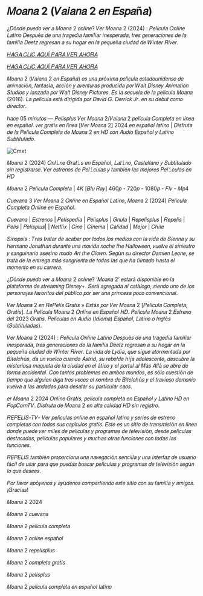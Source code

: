 # 𝑀𝑜𝑎𝑛𝑎 2 (𝑉𝑎𝑖𝑎𝑛𝑎 2 𝑒𝑛 𝐸𝑠𝑝𝑎ñ𝑎)
¿𝐷ó𝑛𝑑𝑒 𝑝𝑢𝑒𝑑𝑜 𝑣𝑒𝑟 𝑎 𝑀𝑜𝑎𝑛𝑎 2 𝑜𝑛𝑙𝑖𝑛𝑒? 𝑉𝑒𝑟 𝑀𝑜𝑎𝑛𝑎 2 (2024) : 𝑃𝑒𝑙𝑖𝑐𝑢𝑙𝑎 𝑂𝑛𝑙𝑖𝑛𝑒 𝐿𝑎𝑡𝑖𝑛𝑜 𝐷𝑒𝑠𝑝𝑢é𝑠 𝑑𝑒 𝑢𝑛𝑎 𝑡𝑟𝑎𝑔𝑒𝑑𝑖𝑎 𝑓𝑎𝑚𝑖𝑙𝑖𝑎𝑟 𝑖𝑛𝑒𝑠𝑝𝑒𝑟𝑎𝑑𝑎, 𝑡𝑟𝑒𝑠 𝑔𝑒𝑛𝑒𝑟𝑎𝑐𝑖𝑜𝑛𝑒𝑠 𝑑𝑒 𝑙𝑎 𝑓𝑎𝑚𝑖𝑙𝑖𝑎 𝐷𝑒𝑒𝑡𝑧 𝑟𝑒𝑔𝑟𝑒𝑠𝑎𝑛 𝑎 𝑠𝑢 ℎ𝑜𝑔𝑎𝑟 𝑒𝑛 𝑙𝑎 𝑝𝑒𝑞𝑢𝑒ñ𝑎 𝑐𝑖𝑢𝑑𝑎𝑑 𝑑𝑒 𝑊𝑖𝑛𝑡𝑒𝑟 𝑅𝑖𝑣𝑒𝑟.

[𝐻𝐴𝐺𝐴 𝐶𝐿𝐼𝐶 𝐴𝑄𝑈Í 𝑃𝐴𝑅𝐴 𝑉𝐸𝑅 𝐴𝐻𝑂𝑅𝐴](https://bit.ly/3OvWpZg)

[𝐻𝐴𝐺𝐴 𝐶𝐿𝐼𝐶 𝐴𝑄𝑈Í 𝑃𝐴𝑅𝐴 𝑉𝐸𝑅 𝐴𝐻𝑂𝑅𝐴](https://bit.ly/3OvWpZg)

𝑀𝑜𝑎𝑛𝑎 2 (𝑉𝑎𝑖𝑎𝑛𝑎 2 𝑒𝑛 𝐸𝑠𝑝𝑎ñ𝑎) 𝑒𝑠 𝑢𝑛𝑎 𝑝𝑟ó𝑥𝑖𝑚𝑎 𝑝𝑒𝑙í𝑐𝑢𝑙𝑎 𝑒𝑠𝑡𝑎𝑑𝑜𝑢𝑛𝑖𝑑𝑒𝑛𝑠𝑒 𝑑𝑒 𝑎𝑛𝑖𝑚𝑎𝑐𝑖ó𝑛, 𝑓𝑎𝑛𝑡𝑎𝑠í𝑎, 𝑎𝑐𝑐𝑖ó𝑛 𝑦 𝑎𝑣𝑒𝑛𝑡𝑢𝑟𝑎𝑠 𝑝𝑟𝑜𝑑𝑢𝑐𝑖𝑑𝑎 𝑝𝑜𝑟 𝑊𝑎𝑙𝑡 𝐷𝑖𝑠𝑛𝑒𝑦 𝐴𝑛𝑖𝑚𝑎𝑡𝑖𝑜𝑛 𝑆𝑡𝑢𝑑𝑖𝑜𝑠 𝑦 𝑙𝑎𝑛𝑧𝑎𝑑𝑎 𝑝𝑜𝑟 𝑊𝑎𝑙𝑡 𝐷𝑖𝑠𝑛𝑒𝑦 𝑃𝑖𝑐𝑡𝑢𝑟𝑒𝑠. 𝐸𝑠 𝑙𝑎 𝑠𝑒𝑐𝑢𝑒𝑙𝑎 𝑑𝑒 𝑙𝑎 𝑝𝑒𝑙í𝑐𝑢𝑙𝑎 𝑀𝑜𝑎𝑛𝑎 (2016). 𝐿𝑎 𝑝𝑒𝑙í𝑐𝑢𝑙𝑎 𝑒𝑠𝑡á 𝑑𝑖𝑟𝑖𝑔𝑖𝑑𝑎 𝑝𝑜𝑟 𝐷𝑎𝑣𝑖𝑑 𝐺. 𝐷𝑒𝑟𝑟𝑖𝑐𝑘 𝐽𝑟. 𝑒𝑛 𝑠𝑢 𝑑𝑒𝑏𝑢𝑡 𝑐𝑜𝑚𝑜 𝑑𝑖𝑟𝑒𝑐𝑡𝑜𝑟.

ℎ𝑎𝑐𝑒 05 𝑚𝑖𝑛𝑢𝑡𝑜𝑠 — 𝑃𝑒𝑙𝑖𝑠𝑝𝑙𝑢𝑠 𝑉𝑒𝑟 𝑀𝑜𝑎𝑛𝑎 2/𝑉𝑎𝑖𝑎𝑛𝑎 2 𝑝𝑒𝑙í𝑐𝑢𝑙𝑎 𝐶𝑜𝑚𝑝𝑙𝑒𝑡𝑎 𝑒𝑛 𝑙𝑖𝑛𝑒𝑎 𝑒𝑛 𝑒𝑠𝑝𝑎ñ𝑜𝑙. 𝑣𝑒𝑟 𝑔𝑟𝑎𝑡𝑖𝑠 𝑒𝑛 𝑙í𝑛𝑒𝑎 [𝑉𝑒𝑟 𝑀𝑜𝑎𝑛𝑎 2] 2024 𝑒𝑛 𝑒𝑠𝑝𝑎ñ𝑜𝑙 𝑙𝑎𝑡𝑖𝑛𝑜 | 𝐷𝑖𝑠𝑓𝑟𝑢𝑡𝑎 𝑑𝑒 𝑙𝑎 𝑃𝑒𝑙í𝑐𝑢𝑙𝑎 𝐶𝑜𝑚𝑝𝑙𝑒𝑡𝑎 𝑑𝑒 𝑀𝑜𝑎𝑛𝑎 2 𝑒𝑛 𝐻𝐷 𝑐𝑜𝑛 𝐴𝑢𝑑𝑖𝑜 𝐸𝑠𝑝𝑎ñ𝑜𝑙 𝑦 𝐿𝑎𝑡𝑖𝑛𝑜 𝑆𝑢𝑏𝑡𝑖𝑡𝑢𝑙𝑎𝑑𝑜.

![Cmxt](https://github.com/user-attachments/assets/cb6d5929-8b1a-4248-8607-c86073216ab7)


𝑀𝑜𝑎𝑛𝑎 2 (2024) 𝑂𝑛𝑙𝚒𝑛𝑒 𝐺𝑟𝑎𝑡𝚒𝑠 𝑒𝑛 𝐸𝑠𝑝𝑎ñ𝑜𝑙, 𝐿𝑎𝑡𝚒𝑛𝑜, 𝐶𝑎𝑠𝑡𝑒𝑙𝑙𝑎𝑛𝑜 𝑦 𝑆𝑢𝑏𝑡𝑖𝑡𝑢𝑙𝑎𝑑𝑜 𝑠𝑖𝑛 𝑟𝑒𝑔𝑖𝑠𝑡𝑟𝑎𝑟𝑠𝑒. 𝑉𝑒𝑟 𝑒𝑠𝑡𝑟𝑒𝑛𝑜𝑠 𝑑𝑒 𝑃𝑒𝑙𝚒𝑐𝑢𝑙𝑎𝑠 𝑦 𝑡𝑎𝑚𝑏𝑖é𝑛 𝑙𝑎𝑠 𝑚𝑒𝑗𝑜𝑟𝑒𝑠 𝑃𝑒𝑙𝚒𝑐𝑢𝑙𝑎𝑠 𝑒𝑛 𝐻𝐷

𝑀𝑜𝑎𝑛𝑎 2 𝑃𝑒𝑙𝑖𝑐𝑢𝑙𝑎 𝐶𝑜𝑚𝑝𝑙𝑒𝑡𝑎 | 4𝐾 [𝐵𝑙𝑢 𝑅𝑎𝑦] 460𝑝 - 720𝑝 - 1080𝑝 - 𝐹𝑙𝑣 - 𝑀𝑝4

𝐶𝑢𝑒𝑣𝑎𝑛𝑎 3 𝑉𝑒𝑟 𝑀𝑜𝑎𝑛𝑎 2 𝑂𝑛𝑙𝑖𝑛𝑒 𝑒𝑛 𝐸𝑠𝑝𝑎ñ𝑜𝑙 𝐿𝑎𝑡𝑖𝑛𝑜, 𝑀𝑜𝑎𝑛𝑎 2 (2024) 𝑃𝑒𝑙í𝑐𝑢𝑙𝑎 𝐶𝑜𝑚𝑝𝑙𝑒𝑡𝑎 𝑂𝑛𝑙𝑖𝑛𝑒 𝑒𝑛 𝐸𝑠𝑝𝑎ñ𝑜𝑙.

𝐶𝑢𝑒𝑣𝑎𝑛𝑎 | 𝐸𝑠𝑡𝑟𝑒𝑛𝑜𝑠 | 𝑃𝑒𝑙𝑖𝑠𝑝𝑒𝑑𝑖𝑎 | 𝑃𝑒𝑙𝑖𝑠𝑝𝑙𝑢𝑠 | 𝐺𝑛𝑢𝑙𝑎 | 𝑅𝑒𝑝𝑒𝑙𝑖𝑠𝑝𝑙𝑢𝑠 | 𝑅𝑒𝑝𝑒𝑙𝑖𝑠 | 𝑃𝑒𝑙𝑖𝑠 | 𝑃𝑒𝑙𝑖𝑠𝑝𝑙𝑢𝑠| | 𝑁𝑒𝑡𝑓𝑙𝑖𝑥 | 𝐶𝑖𝑛𝑒 | 𝐶𝑖𝑛𝑒𝑚𝑎 | 𝐶𝑎𝑙𝑖𝑑𝑎𝑑 | 𝑀𝑒𝑗𝑜𝑟 | 𝐶ℎ𝑖𝑙𝑒

𝑆𝑖𝑛𝑜𝑝𝑠𝑖𝑠 : 𝑇𝑟𝑎𝑠 𝑡𝑟𝑎𝑡𝑎𝑟 𝑑𝑒 𝑎𝑐𝑎𝑏𝑎𝑟 𝑝𝑜𝑟 𝑡𝑜𝑑𝑜𝑠 𝑙𝑜𝑠 𝑚𝑒𝑑𝑖𝑜𝑠 𝑐𝑜𝑛 𝑙𝑎 𝑣𝑖𝑑𝑎 𝑑𝑒 𝑆𝑖𝑒𝑛𝑛𝑎 𝑦 𝑠𝑢 ℎ𝑒𝑟𝑚𝑎𝑛𝑜 𝐽𝑜𝑛𝑎𝑡ℎ𝑎𝑛 𝑑𝑢𝑟𝑎𝑛𝑡𝑒 𝑢𝑛𝑎 𝑚𝑜𝑣𝑖𝑑𝑎 𝑛𝑜𝑐ℎ𝑒 𝑡ℎ𝑒 𝐻𝑎𝑙𝑙𝑜𝑤𝑒𝑒𝑛, 𝑣𝑢𝑒𝑙𝑣𝑒 𝑒𝑙 𝑠𝑖𝑛𝑖𝑒𝑠𝑡𝑟𝑜 𝑦 𝑠𝑎𝑛𝑔𝑢𝑖𝑛𝑎𝑟𝑖𝑜 𝑎𝑠𝑒𝑠𝑖𝑛𝑜 𝑚𝑢𝑑𝑜 𝐴𝑟𝑡 𝑡ℎ𝑒 𝐶𝑙𝑜𝑤𝑛. 𝑆𝑒𝑔ú𝑛 𝑠𝑢 𝑑𝑖𝑟𝑒𝑐𝑡𝑜𝑟 𝐷𝑎𝑚𝑖𝑒𝑛 𝐿𝑒𝑜𝑛𝑒, 𝑠𝑒 𝑡𝑟𝑎𝑡𝑎 𝑑𝑒 𝑙𝑎 𝑒𝑛𝑡𝑟𝑒𝑔𝑎 𝑚á𝑠 𝑠𝑎𝑛𝑔𝑟𝑖𝑒𝑛𝑡𝑎 𝑑𝑒 𝑡𝑜𝑑𝑎𝑠 𝑙𝑎𝑠 𝑞𝑢𝑒 ℎ𝑎 𝑓𝑖𝑙𝑚𝑎𝑑𝑜 ℎ𝑎𝑠𝑡𝑎 𝑒𝑙 𝑚𝑜𝑚𝑒𝑛𝑡𝑜 𝑒𝑛 𝑠𝑢 𝑐𝑎𝑟𝑟𝑒𝑟𝑎.

¿𝐷ó𝑛𝑑𝑒 𝑝𝑢𝑒𝑑𝑜 𝑣𝑒𝑟 𝑎 𝑀𝑜𝑎𝑛𝑎 2 𝑜𝑛𝑙𝑖𝑛𝑒? ‘𝑀𝑜𝑎𝑛𝑎 2‘ 𝑒𝑠𝑡𝑎𝑟á 𝑑𝑖𝑠𝑝𝑜𝑛𝑖𝑏𝑙𝑒 𝑒𝑛 𝑙𝑎 𝑝𝑙𝑎𝑡𝑎𝑓𝑜𝑟𝑚𝑎 𝑑𝑒 𝑠𝑡𝑟𝑒𝑎𝑚𝑖𝑛𝑔 𝐷𝑖𝑠𝑛𝑒𝑦+. 𝑆𝑒𝑟á 𝑎𝑔𝑟𝑒𝑔𝑎𝑑𝑎 𝑎𝑙 𝑐𝑎𝑡á𝑙𝑜𝑔𝑜, 𝑠𝑖𝑒𝑛𝑑𝑜 𝑢𝑛𝑜 𝑑𝑒 𝑙𝑜𝑠 𝑝𝑒𝑟𝑠𝑜𝑛𝑎𝑗𝑒𝑠 𝑓𝑎𝑣𝑜𝑟𝑖𝑡𝑜𝑠 𝑑𝑒𝑙 𝑝ú𝑏𝑙𝑖𝑐𝑜 𝑝𝑜𝑟 𝑠𝑒𝑟 𝑢𝑛𝑎 𝑝𝑟𝑖𝑛𝑐𝑒𝑠𝑎 𝑝𝑜𝑐𝑜 𝑐𝑜𝑛𝑣𝑒𝑛𝑐𝑖𝑜𝑛𝑎𝑙.

𝑉𝑒𝑟 𝑀𝑜𝑎𝑛𝑎 2 𝑒𝑛 𝑅𝑒𝑃𝑒𝑙𝑖𝑠 𝐺𝑟𝑎𝑡𝑖𝑠 » 𝐸𝑠𝑡á𝑠 𝑝𝑜𝑟 𝑉𝑒𝑟 𝑀𝑜𝑎𝑛𝑎 2 [𝑃𝑒𝑙í𝑐𝑢𝑙𝑎 𝐶𝑜𝑚𝑝𝑙𝑒𝑡𝑎, 𝐺𝑟𝑎𝑡𝑖𝑠]. 𝐿𝑎 𝑃𝑒𝑙í𝑐𝑢𝑙𝑎 𝑀𝑜𝑎𝑛𝑎 2 𝑂𝑛𝑙𝑖𝑛𝑒 𝑒𝑛 𝐸𝑠𝑝𝑎ñ𝑜𝑙 𝐻𝐷. 𝑃𝑒𝑙í𝑐𝑢𝑙𝑎 𝑀𝑜𝑎𝑛𝑎 2 𝐸𝑠𝑡𝑟𝑒𝑛𝑜 𝑑𝑒𝑙 2023 𝐺𝑟𝑎𝑡𝑖𝑠. 𝑃𝑒𝑙í𝑐𝑢𝑙𝑎𝑠 𝑒𝑛 𝐴𝑢𝑑𝑖𝑜 (𝐼𝑑𝑖𝑜𝑚𝑎) 𝐸𝑠𝑝𝑎ñ𝑜𝑙, 𝐿𝑎𝑡𝑖𝑛𝑜 𝑜 𝐼𝑛𝑔𝑙é𝑠 (𝑆𝑢𝑏𝑡𝑖𝑡𝑢𝑙𝑎𝑑𝑎𝑠).

𝑉𝑒𝑟 𝑀𝑜𝑎𝑛𝑎 2 (2024) : 𝑃𝑒𝑙𝑖𝑐𝑢𝑙𝑎 𝑂𝑛𝑙𝑖𝑛𝑒 𝐿𝑎𝑡𝑖𝑛𝑜 𝐷𝑒𝑠𝑝𝑢é𝑠 𝑑𝑒 𝑢𝑛𝑎 𝑡𝑟𝑎𝑔𝑒𝑑𝑖𝑎 𝑓𝑎𝑚𝑖𝑙𝑖𝑎𝑟 𝑖𝑛𝑒𝑠𝑝𝑒𝑟𝑎𝑑𝑎, 𝑡𝑟𝑒𝑠 𝑔𝑒𝑛𝑒𝑟𝑎𝑐𝑖𝑜𝑛𝑒𝑠 𝑑𝑒 𝑙𝑎 𝑓𝑎𝑚𝑖𝑙𝑖𝑎 𝐷𝑒𝑒𝑡𝑧 𝑟𝑒𝑔𝑟𝑒𝑠𝑎𝑛 𝑎 𝑠𝑢 ℎ𝑜𝑔𝑎𝑟 𝑒𝑛 𝑙𝑎 𝑝𝑒𝑞𝑢𝑒ñ𝑎 𝑐𝑖𝑢𝑑𝑎𝑑 𝑑𝑒 𝑊𝑖𝑛𝑡𝑒𝑟 𝑅𝑖𝑣𝑒𝑟. 𝐿𝑎 𝑣𝑖𝑑𝑎 𝑑𝑒 𝐿𝑦𝑑𝑖𝑎, 𝑞𝑢𝑒 𝑠𝑖𝑔𝑢𝑒 𝑎𝑡𝑜𝑟𝑚𝑒𝑛𝑡𝑎𝑑𝑎 𝑝𝑜𝑟 𝐵𝑖𝑡𝑒𝑙𝑐ℎú𝑠, 𝑑𝑎 𝑢𝑛 𝑣𝑢𝑒𝑙𝑐𝑜 𝑐𝑢𝑎𝑛𝑑𝑜 𝐴𝑠𝑡𝑟𝑖𝑑, 𝑠𝑢 𝑟𝑒𝑏𝑒𝑙𝑑𝑒 ℎ𝑖𝑗𝑎 𝑎𝑑𝑜𝑙𝑒𝑠𝑐𝑒𝑛𝑡𝑒, 𝑑𝑒𝑠𝑐𝑢𝑏𝑟𝑒 𝑙𝑎 𝑚𝑖𝑠𝑡𝑒𝑟𝑖𝑜𝑠𝑎 𝑚𝑎𝑞𝑢𝑒𝑡𝑎 𝑑𝑒 𝑙𝑎 𝑐𝑖𝑢𝑑𝑎𝑑 𝑒𝑛 𝑒𝑙 á𝑡𝑖𝑐𝑜 𝑦 𝑒𝑙 𝑝𝑜𝑟𝑡𝑎𝑙 𝑎𝑙 𝑀á𝑠 𝐴𝑙𝑙á 𝑠𝑒 𝑎𝑏𝑟𝑒 𝑑𝑒 𝑓𝑜𝑟𝑚𝑎 𝑎𝑐𝑐𝑖𝑑𝑒𝑛𝑡𝑎𝑙. 𝐶𝑜𝑛 𝑡𝑎𝑛𝑡𝑜𝑠 𝑝𝑟𝑜𝑏𝑙𝑒𝑚𝑎𝑠 𝑒𝑛 𝑎𝑚𝑏𝑜𝑠 𝑚𝑢𝑛𝑑𝑜𝑠, 𝑒𝑠 𝑠ó𝑙𝑜 𝑐𝑢𝑒𝑠𝑡𝑖ó𝑛 𝑑𝑒 𝑡𝑖𝑒𝑚𝑝𝑜 𝑞𝑢𝑒 𝑎𝑙𝑔𝑢𝑖𝑒𝑛 𝑑𝑖𝑔𝑎 𝑡𝑟𝑒𝑠 𝑣𝑒𝑐𝑒𝑠 𝑒𝑙 𝑛𝑜𝑚𝑏𝑟𝑒 𝑑𝑒 𝐵𝑖𝑡𝑒𝑙𝑐ℎú𝑠 𝑦 𝑒𝑙 𝑡𝑟𝑎𝑣𝑖𝑒𝑠𝑜 𝑑𝑒𝑚𝑜𝑛𝑖𝑜 𝑣𝑢𝑒𝑙𝑣𝑎 𝑎 𝑙𝑎𝑠 𝑎𝑛𝑑𝑎𝑑𝑎𝑠 𝑝𝑎𝑟𝑎 𝑑𝑒𝑠𝑎𝑡𝑎𝑟 𝑠𝑢 𝑝𝑎𝑟𝑡𝑖𝑐𝑢𝑙𝑎𝑟 𝑐𝑎𝑜𝑠.

𝑒𝑟 𝑀𝑜𝑎𝑛𝑎 2 2024 𝑂𝑛𝑙𝑖𝑛𝑒 𝐺𝑟𝑎𝑡𝑖𝑠, 𝑝𝑒𝑙í𝑐𝑢𝑙𝑎 𝑐𝑜𝑚𝑝𝑙𝑒𝑡𝑎 𝑒𝑛 𝐸𝑠𝑝𝑎ñ𝑜𝑙 𝑦 𝐿𝑎𝑡𝑖𝑛𝑜 𝐻𝐷 𝑒𝑛 𝑃𝑜𝑝𝐶𝑜𝑟𝑛𝑇𝑉. 𝐷𝑖𝑠𝑓𝑟𝑢𝑡𝑎 𝑑𝑒 𝑀𝑜𝑎𝑛𝑎 2 𝑒𝑛 𝑎𝑙𝑡𝑎 𝑐𝑎𝑙𝑖𝑑𝑎𝑑 𝐻𝐷 𝑠𝑖𝑛 𝑟𝑒𝑔𝑖𝑠𝑡𝑟𝑜.

𝑅𝐸𝑃𝐸𝐿𝐼𝑆-𝑇𝑉- 𝑉𝑒𝑟 𝑝𝑒𝑙í𝑐𝑢𝑙𝑎𝑠 𝑜𝑛𝑙𝑖𝑛𝑒 𝑒𝑛 𝑒𝑠𝑝𝑎ñ𝑜𝑙 𝑙𝑎𝑡𝑖𝑛𝑜 𝑦 𝑠𝑒𝑟𝑖𝑒𝑠 𝑑𝑒 𝑒𝑠𝑡𝑟𝑒𝑛𝑜 𝑐𝑜𝑚𝑝𝑙𝑒𝑡𝑎𝑠 𝑐𝑜𝑛 𝑡𝑜𝑑𝑜𝑠 𝑠𝑢𝑠 𝑐𝑎𝑝í𝑡𝑢𝑙𝑜𝑠 𝑔𝑟𝑎𝑡𝑖𝑠. 
𝐸𝑠𝑡𝑒 𝑒𝑠 𝑢𝑛 𝑠𝑖𝑡𝑖𝑜 𝑑𝑒 𝑡𝑟𝑎𝑛𝑠𝑚𝑖𝑠𝑖ó𝑛 𝑒𝑛 𝑙í𝑛𝑒𝑎 𝑑𝑜𝑛𝑑𝑒 𝑝𝑢𝑒𝑑𝑒 𝑣𝑒𝑟 𝑚𝑖𝑙𝑒𝑠 𝑑𝑒 𝑝𝑒𝑙í𝑐𝑢𝑙𝑎𝑠 𝑦 𝑝𝑟𝑜𝑔𝑟𝑎𝑚𝑎𝑠 𝑑𝑒 𝑡𝑒𝑙𝑒𝑣𝑖𝑠𝑖ó𝑛, 𝑑𝑒𝑠𝑑𝑒 𝑝𝑒𝑙í𝑐𝑢𝑙𝑎𝑠 𝑑𝑒𝑠𝑡𝑎𝑐𝑎𝑑𝑎𝑠, 𝑝𝑒𝑙í𝑐𝑢𝑙𝑎𝑠 𝑝𝑜𝑝𝑢𝑙𝑎𝑟𝑒𝑠 𝑦 𝑚𝑢𝑐ℎ𝑎𝑠 𝑜𝑡𝑟𝑎𝑠 𝑓𝑢𝑛𝑐𝑖𝑜𝑛𝑒𝑠 𝑐𝑜𝑛 𝑡𝑜𝑑𝑎𝑠 𝑙𝑎𝑠 𝑓𝑢𝑛𝑐𝑖𝑜𝑛𝑒𝑠.

𝑅𝐸𝑃𝐸𝐿𝐼𝑆 𝑡𝑎𝑚𝑏𝑖é𝑛 𝑝𝑟𝑜𝑝𝑜𝑟𝑐𝑖𝑜𝑛𝑎 𝑢𝑛𝑎 𝑛𝑎𝑣𝑒𝑔𝑎𝑐𝑖ó𝑛 𝑠𝑒𝑛𝑐𝑖𝑙𝑙𝑎 𝑦 𝑢𝑛𝑎 𝑖𝑛𝑡𝑒𝑟𝑓𝑎𝑧 𝑑𝑒 𝑢𝑠𝑢𝑎𝑟𝑖𝑜 𝑓á𝑐𝑖𝑙 𝑑𝑒 𝑢𝑠𝑎𝑟 𝑝𝑎𝑟𝑎 𝑞𝑢𝑒 𝑝𝑢𝑒𝑑𝑎𝑠 𝑏𝑢𝑠𝑐𝑎𝑟 𝑝𝑒𝑙í𝑐𝑢𝑙𝑎𝑠 𝑦 𝑝𝑟𝑜𝑔𝑟𝑎𝑚𝑎𝑠 𝑑𝑒 𝑡𝑒𝑙𝑒𝑣𝑖𝑠𝑖ó𝑛 𝑠𝑒𝑔ú𝑛 𝑙𝑜 𝑞𝑢𝑒 𝑑𝑒𝑠𝑒𝑒𝑠.

𝑃𝑜𝑟 𝑓𝑎𝑣𝑜𝑟 𝑎𝑝ó𝑦𝑒𝑛𝑜𝑠 𝑦 𝑎𝑦ú𝑑𝑒𝑛𝑜𝑠 𝑐𝑜𝑚𝑝𝑎𝑟𝑡𝑖𝑒𝑛𝑑𝑜 𝑒𝑠𝑡𝑒 𝑠𝑖𝑡𝑖𝑜 𝑐𝑜𝑛 𝑠𝑢 𝑓𝑎𝑚𝑖𝑙𝑖𝑎 𝑦 𝑎𝑚𝑖𝑔𝑜𝑠. ¡𝐺𝑟𝑎𝑐𝑖𝑎𝑠!


𝑀𝑜𝑎𝑛𝑎 2 2024

𝑀𝑜𝑎𝑛𝑎 2 𝑐𝑢𝑒𝑣𝑎𝑛𝑎

𝑀𝑜𝑎𝑛𝑎 2 𝑝𝑒𝑙í𝑐𝑢𝑙𝑎 𝑐𝑜𝑚𝑝𝑙𝑒𝑡𝑎

𝑀𝑜𝑎𝑛𝑎 2 𝑜𝑛𝑙𝑖𝑛𝑒 𝑒𝑠𝑝𝑎ñ𝑜𝑙

𝑀𝑜𝑎𝑛𝑎 2 𝑟𝑒𝑝𝑒𝑙𝑖𝑠𝑝𝑙𝑢𝑠

𝑀𝑜𝑎𝑛𝑎 2 𝑐𝑜𝑚𝑝𝑙𝑒𝑡𝑎 𝑔𝑟𝑎𝑡𝑖𝑠

𝑀𝑜𝑎𝑛𝑎 2 𝑝𝑒𝑙𝑖𝑠𝑝𝑙𝑢𝑠

𝑀𝑜𝑎𝑛𝑎 2 𝑝𝑒𝑙í𝑐𝑢𝑙𝑎 𝑐𝑜𝑚𝑝𝑙𝑒𝑡𝑎 𝑒𝑛 𝑒𝑠𝑝𝑎ñ𝑜𝑙 𝑙𝑎𝑡𝑖𝑛𝑜
